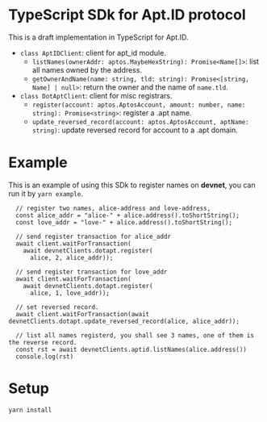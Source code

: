 # TypeScript SDk for Apt.ID protocol
This is a draft implementation in TypeScript for Apt.ID. 
+ `class AptIDClient`: client for apt_id module.
  + `listNames(ownerAddr: aptos.MaybeHexString): Promise<Name[]>`: list all names owned by the address.
  + `getOwnerAndName(name: string, tld: string): Promise<[string, Name] | null>`: return the owner and the name of `name.tld`.
+ `class DotAptClient`: client for misc registrars.
  + `register(account: aptos.AptosAccount, amount: number, name: string): Promise<string>`: register a .apt name.
  + `update_reversed_record(account: aptos.AptosAccount, aptName: string)`: update reversed record for account to a .apt domain.
  
# Example
This is an example of using this SDk to register names on **devnet**, you can run it by `yarn example`.
```
  // register two names, alice-address and love-address,
  const alice_addr = "alice-" + alice.address().toShortString();
  const love_addr = "love-" + alice.address().toShortString();

  // send register transaction for alice_addr
  await client.waitForTransaction(
    await devnetClients.dotapt.register(
      alice, 2, alice_addr));

  // send register transaction for love_addr
  await client.waitForTransaction(
    await devnetClients.dotapt.register(
      alice, 1, love_addr));

  // set reversed record.
  await client.waitForTransaction(await devnetClients.dotapt.update_reversed_record(alice, alice_addr));

  // list all names registerd, you shall see 3 names, one of them is the reverse record.
  const rst = await devnetClients.aptid.listNames(alice.address())
  console.log(rst)
```

# Setup
```
yarn install
```

